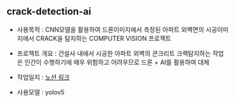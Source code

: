 ## crack-detection-ai

- 사용목적 : CNN모델을 활용하여 드론이미지에서 측정된 아파트 외벽면의 시공이미지에서 CRACK을 탐지하는 COMPUTER VISION 프로젝트

- 프로젝트 개요 : 건설사 내에서 시공한 아파트 외벽의 콘크리트 크랙탐지하는 작업은 인간이 수행하기에 매우 위험하고 어려우므로 드론 + AI를 활용하여 대체

- 작업일지 : [노션 링크](https://painted-notify-2cc.notion.site/2404_Crack_Detection-f0c05c933f1048d28ae1dca9966d5e22?pvs=4)

- 사용모델 : yolov5
